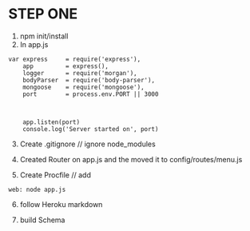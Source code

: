 # STEP ONE

1. npm init/install
2. In app.js

```
var express		= require('express'),
	app			= express(),
	logger		= require('morgan'),
	bodyParser  = require('body-parser'),
	mongoose  	= require('mongoose'),
	port		= process.env.PORT || 3000



	app.listen(port)
	console.log('Server started on', port)
```
3. Create .gitignore // ignore node_modules

4. Created Router on app.js and the moved it to config/routes/menu.js

5. Create Procfile // add 

```
web: node app.js
```

6. follow Heroku markdown

7. build Schema

